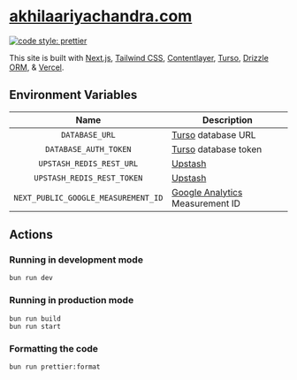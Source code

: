 # [akhilaariyachandra.com](https://akhilaariyachandra.com/)

[![code style: prettier](https://img.shields.io/badge/code_style-prettier-ff69b4.svg?style=flat-square)](https://github.com/prettier/prettier)

This site is built with [Next.js](https://nextjs.org/), [Tailwind CSS](https://tailwindcss.com/), [Contentlayer](https://www.contentlayer.dev), [Turso](https://turso.tech/), [Drizzle ORM](https://github.com/drizzle-team/drizzle-orm), & [Vercel](https://vercel.com/home).

## Environment Variables

|                Name                 | Description                                                               |
| :---------------------------------: | ------------------------------------------------------------------------- |
|           `DATABASE_URL`            | [Turso](https://turso.tech/) database URL                                 |
|        `DATABASE_AUTH_TOKEN`        | [Turso](https://turso.tech/) database token                               |
|      `UPSTASH_REDIS_REST_URL`       | [Upstash](https://upstash.com/)                                           |
|     `UPSTASH_REDIS_REST_TOKEN`      | [Upstash](https://upstash.com/)                                           |
| `NEXT_PUBLIC_GOOGLE_MEASUREMENT_ID` | [Google Analytics](https://analytics.google.com/analytics) Measurement ID |

## Actions

### Running in development mode

```shell
bun run dev
```

### Running in production mode

```shell
bun run build
bun run start
```

### Formatting the code

```shell
bun run prettier:format
```
